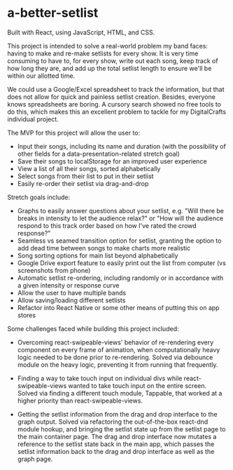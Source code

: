 # a-better-setlist

Built with React, using JavaScript, HTML, and CSS.

This project is intended to solve a real-world problem my band faces: having to make and re-make setlists for every show. It is very time consuming to have to, for every show, write out each song, keep track of how long they are, and add up the total setlist length to ensure we'll be within our allotted time.

We could use a Google/Excel spreadsheet to track the information, but that does not allow for quick and painless setlist creation. Besides, everyone knows spreadsheets are boring. A cursory search showed no free tools to do this, which makes this an excellent problem to tackle for my DigitalCrafts individual project.

The MVP for this project will allow the user to:
* Input their songs, including its name and duration (with the possibility of other fields for a data-presentation-related stretch goal)
* Save their songs to localStorage for an improved user experience
* View a list of all their songs, sorted alphabetically
* Select songs from their list to put in their setlist
* Easily re-order their setlist via drag-and-drop

Stretch goals include:
* Graphs to easily answer questions about your setlist, e.g. "Will there be breaks in intensity to let the audience relax?" or "How will the audience respond to this track order based on how I've rated the crowd response?"
* Seamless vs seamed transition option for setlist, granting the option to add dead time between songs to make charts more realistic
* Song sorting options for main list beyond alphabetically
* Google Drive export feature to easily print out the list from computer (vs screenshots from phone)
* Automatic setlist re-ordering, including randomly or in accordance with a given intensity or response curve
* Allow the user to have multiple bands
* Allow saving/loading different setlists
* Refactor into React Native or some other means of putting this on app stores

Some challenges faced while building this project included:
* Overcoming react-swipeable-views' behavior of re-rendering every component on every frame of animation, when computationally heavy logic needed to be done prior to re-rendering. Solved via debounce module on the heavy logic, preventing it from running that frequently.

* Finding a way to take touch input on individual divs while react-swipeable-views wanted to take touch input on the entire screen. Solved via finding a different touch module, Tappable, that worked at a higher priority than react-swipeable-views.

* Getting the setlist information from the drag and drop interface to the graph output. Solved via refactoring the out-of-the-box react-dnd module hookup, and bringing the setlist state up from the setlist page to the main container page. The drag and drop interface now mutates a reference to the setlist state back in the main app, which passes the setlist information back to the drag and drop interface as well as the graph page. 
